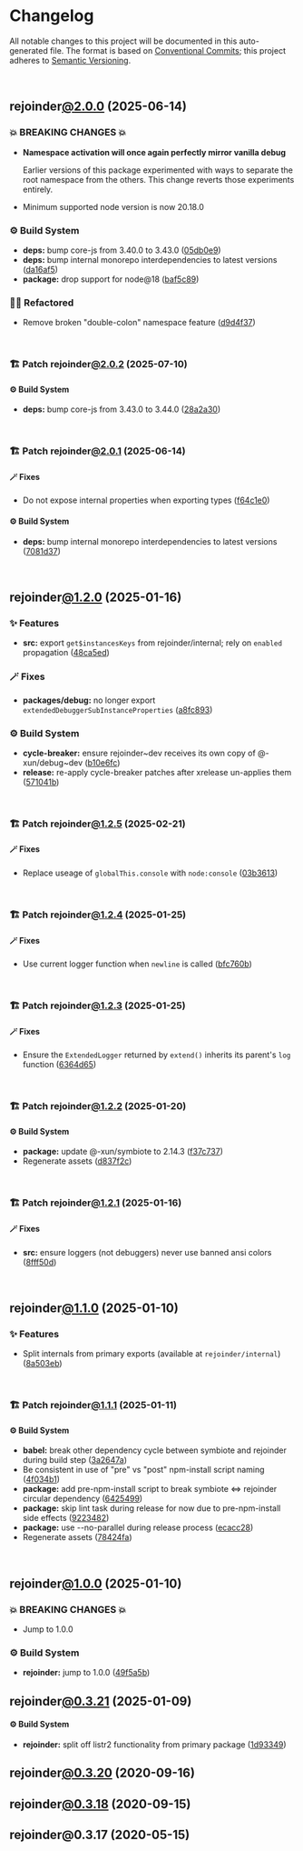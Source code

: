 # Changelog

All notable changes to this project will be documented in this auto-generated
file. The format is based on [Conventional Commits][1];
this project adheres to [Semantic Versioning][2].

<br />

## rejoinder[@2.0.0][3] (2025-06-14)

### 💥 BREAKING CHANGES 💥

- **Namespace activation will once again perfectly mirror vanilla debug**

  Earlier versions of this package experimented with ways to separate the root namespace from the others. This change reverts those experiments entirely.

- Minimum supported node version is now 20.18.0

### ⚙️ Build System

- **deps:** bump core-js from 3.40.0 to 3.43.0 ([05db0e9][4])
- **deps:** bump internal monorepo interdependencies to latest versions ([da16af5][5])
- **package:** drop support for node\@18 ([baf5c89][6])

### 🧙🏿 Refactored

- Remove broken "double-colon" namespace feature ([d9d4f37][7])

<br />

### 🏗️ Patch rejoinder[@2.0.2][8] (2025-07-10)

#### ⚙️ Build System

- **deps:** bump core-js from 3.43.0 to 3.44.0 ([28a2a30][9])

<br />

### 🏗️ Patch rejoinder[@2.0.1][10] (2025-06-14)

#### 🪄 Fixes

- Do not expose internal properties when exporting types ([f64c1e0][11])

#### ⚙️ Build System

- **deps:** bump internal monorepo interdependencies to latest versions ([7081d37][12])

<br />

## rejoinder[@1.2.0][13] (2025-01-16)

### ✨ Features

- **src:** export `get$instancesKeys` from rejoinder/internal; rely on `enabled` propagation ([48ca5ed][14])

### 🪄 Fixes

- **packages/debug:** no longer export `extendedDebuggerSubInstanceProperties` ([a8fc893][15])

### ⚙️ Build System

- **cycle-breaker:** ensure rejoinder\~dev receives its own copy of @-xun/debug\~dev ([b10e6fc][16])
- **release:** re-apply cycle-breaker patches after xrelease un-applies them ([571041b][17])

<br />

### 🏗️ Patch rejoinder[@1.2.5][18] (2025-02-21)

#### 🪄 Fixes

- Replace useage of `globalThis.console` with `node:console` ([03b3613][19])

<br />

### 🏗️ Patch rejoinder[@1.2.4][20] (2025-01-25)

#### 🪄 Fixes

- Use current logger function when `newline` is called ([bfc760b][21])

<br />

### 🏗️ Patch rejoinder[@1.2.3][22] (2025-01-25)

#### 🪄 Fixes

- Ensure the `ExtendedLogger` returned by `extend()` inherits its parent's `log` function ([6364d65][23])

<br />

### 🏗️ Patch rejoinder[@1.2.2][24] (2025-01-20)

#### ⚙️ Build System

- **package:** update @-xun/symbiote to 2.14.3 ([f37c737][25])
- Regenerate assets ([d837f2c][26])

<br />

### 🏗️ Patch rejoinder[@1.2.1][27] (2025-01-16)

#### 🪄 Fixes

- **src:** ensure loggers (not debuggers) never use banned ansi colors ([8fff50d][28])

<br />

## rejoinder[@1.1.0][29] (2025-01-10)

### ✨ Features

- Split internals from primary exports (available at `rejoinder/internal`) ([8a503eb][30])

<br />

### 🏗️ Patch rejoinder[@1.1.1][31] (2025-01-11)

#### ⚙️ Build System

- **babel:** break other dependency cycle between symbiote and rejoinder during build step ([3a2647a][32])
- Be consistent in use of "pre" vs "post" npm-install script naming ([4f034b1][33])
- **package:** add pre-npm-install script to break symbiote <=> rejoinder circular dependency ([6425499][34])
- **package:** skip lint task during release for now due to pre-npm-install side effects ([9223482][35])
- **package:** use --no-parallel during release process ([ecacc28][36])
- Regenerate assets ([78424fa][37])

<br />

## rejoinder[@1.0.0][38] (2025-01-10)

### 💥 BREAKING CHANGES 💥

- Jump to 1.0.0

### ⚙️ Build System

- **rejoinder:** jump to 1.0.0 ([49f5a5b][39])

## rejoinder[@0.3.21][40] (2025-01-09)

#### ⚙️ Build System

- **rejoinder:** split off listr2 functionality from primary package ([1d93349][41])

## rejoinder[@0.3.20][42] (2020-09-16)

## rejoinder[@0.3.18][43] (2020-09-15)

## rejoinder\@0.3.17 (2020-05-15)

[1]: https://conventionalcommits.org
[2]: https://semver.org
[3]: https://github.com/Xunnamius/rejoinder/compare/rejoinder@1.2.5...rejoinder@2.0.0
[4]: https://github.com/Xunnamius/rejoinder/commit/05db0e97a8b00603265d509263fd30b7b4062bcb
[5]: https://github.com/Xunnamius/rejoinder/commit/da16af5949ab72de25a6f2682f5d9b378051bd92
[6]: https://github.com/Xunnamius/rejoinder/commit/baf5c89e66b1bdacf31ca37e80d78e8f1b048530
[7]: https://github.com/Xunnamius/rejoinder/commit/d9d4f378320c4405c80cb306d8174b752def9292
[8]: https://github.com/Xunnamius/rejoinder/compare/rejoinder@2.0.1...rejoinder@2.0.2
[9]: https://github.com/Xunnamius/rejoinder/commit/28a2a305b8387e72ef630445e46fee9dee4c794e
[10]: https://github.com/Xunnamius/rejoinder/compare/rejoinder@2.0.0...rejoinder@2.0.1
[11]: https://github.com/Xunnamius/rejoinder/commit/f64c1e0c19bc97c588be2ae8d7b20734d4ed6719
[12]: https://github.com/Xunnamius/rejoinder/commit/7081d37c1950eeadab2857cc4cf50906196bfe99
[13]: https://github.com/Xunnamius/rejoinder/compare/rejoinder@1.1.1...rejoinder@1.2.0
[14]: https://github.com/Xunnamius/rejoinder/commit/48ca5ed758cd58ac94fb3124e2a594da1d2a7a3a
[15]: https://github.com/Xunnamius/rejoinder/commit/a8fc893bb23117400a376d2641b297eb2199956b
[16]: https://github.com/Xunnamius/rejoinder/commit/b10e6fc514367aef02468efe7382c2a09b7d45d5
[17]: https://github.com/Xunnamius/rejoinder/commit/571041bf4746363a1355f6eb2e03d6c31e5b0a18
[18]: https://github.com/Xunnamius/rejoinder/compare/rejoinder@1.2.4...rejoinder@1.2.5
[19]: https://github.com/Xunnamius/rejoinder/commit/03b3613ea5521daeec1921ccb4f8819f94b7098e
[20]: https://github.com/Xunnamius/rejoinder/compare/rejoinder@1.2.3...rejoinder@1.2.4
[21]: https://github.com/Xunnamius/rejoinder/commit/bfc760b32795efc432b7155b8ae5fa0baca00ee5
[22]: https://github.com/Xunnamius/rejoinder/compare/rejoinder@1.2.2...rejoinder@1.2.3
[23]: https://github.com/Xunnamius/rejoinder/commit/6364d654a78668a6aba3808c40b450fcc2389353
[24]: https://github.com/Xunnamius/rejoinder/compare/rejoinder@1.2.1...rejoinder@1.2.2
[25]: https://github.com/Xunnamius/rejoinder/commit/f37c737d9e65ca1a5c6439eb64cd6b1e3f022245
[26]: https://github.com/Xunnamius/rejoinder/commit/d837f2cf51d0f744b1acb9f03c50dbfbe4361561
[27]: https://github.com/Xunnamius/rejoinder/compare/rejoinder@1.2.0...rejoinder@1.2.1
[28]: https://github.com/Xunnamius/rejoinder/commit/8fff50d663840973b506f42d097ba932988f893a
[29]: https://github.com/Xunnamius/rejoinder/compare/rejoinder@1.0.0...rejoinder@1.1.0
[30]: https://github.com/Xunnamius/rejoinder/commit/8a503ebeed2689d0efaa12692a8cdaf933b5902d
[31]: https://github.com/Xunnamius/rejoinder/compare/rejoinder@1.1.0...rejoinder@1.1.1
[32]: https://github.com/Xunnamius/rejoinder/commit/3a2647a4383d23c44984f5fba72936f803375d01
[33]: https://github.com/Xunnamius/rejoinder/commit/4f034b13c055cd89d409e657a782736ffce01aee
[34]: https://github.com/Xunnamius/rejoinder/commit/64254992295ef6f5190b0afba24212fdd92feacb
[35]: https://github.com/Xunnamius/rejoinder/commit/9223482982798f7556a4daad0ef1201567959c38
[36]: https://github.com/Xunnamius/rejoinder/commit/ecacc284cc93a112a5ebdd9865e0c2198aeab5d2
[37]: https://github.com/Xunnamius/rejoinder/commit/78424fa8f7badb679969f17dc434d2444f557d0d
[38]: https://github.com/Xunnamius/rejoinder/compare/rejoinder@0.3.21...rejoinder@1.0.0
[39]: https://github.com/Xunnamius/rejoinder/commit/49f5a5b6bdfa22c9d737f729307f17e76e106dd5
[40]: https://github.com/Xunnamius/rejoinder/compare/rejoinder@0.3.20...rejoinder@0.3.21
[41]: https://github.com/Xunnamius/rejoinder/commit/1d93349ce956b897a64948edbbd692d6e79bc22d
[42]: https://github.com/Xunnamius/rejoinder/compare/rejoinder@0.3.19...rejoinder@0.3.20
[43]: https://github.com/Xunnamius/rejoinder/compare/rejoinder@0.3.17...rejoinder@0.3.18
